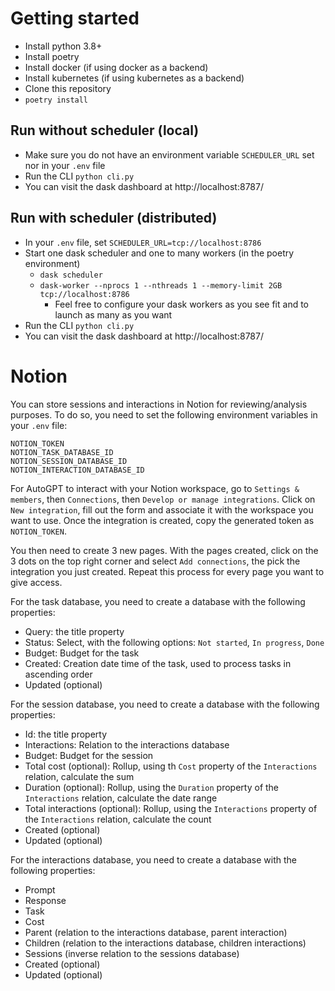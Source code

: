 # Getting started
* Install python 3.8+
* Install poetry
* Install docker (if using docker as a backend)
* Install kubernetes (if using kubernetes as a backend)
* Clone this repository
* `poetry install`

## Run without scheduler (local)
* Make sure you do not have an environment variable `SCHEDULER_URL` set nor in your `.env` file
* Run the CLI `python cli.py`
* You can visit the dask dashboard at http://localhost:8787/

## Run with scheduler (distributed)
* In your `.env` file, set `SCHEDULER_URL=tcp://localhost:8786`
* Start one dask scheduler and one to many workers (in the poetry environment)
  * `dask scheduler`
  * `dask-worker --nprocs 1 --nthreads 1 --memory-limit 2GB  tcp://localhost:8786`
    * Feel free to configure your dask workers as you see fit and to launch as many as you want
* Run the CLI `python cli.py`
* You can visit the dask dashboard at http://localhost:8787/

# Notion
You can store sessions and interactions in Notion for reviewing/analysis purposes. To do so, you need to set the following environment variables in your `.env` file:

```
NOTION_TOKEN
NOTION_TASK_DATABASE_ID
NOTION_SESSION_DATABASE_ID
NOTION_INTERACTION_DATABASE_ID
```

For AutoGPT to interact with your Notion workspace, go to `Settings & members`, then `Connections`, then `Develop or manage integrations`. Click on `New integration`, fill out the form and associate it with the workspace you want to use. Once the integration is created, copy the generated token as `NOTION_TOKEN`.

You then need to create 3 new pages. With the pages created, click on the 3 dots on the top right corner and select `Add connections`, the pick the integration you just created. Repeat this process for every page you want to give access.

For the task database, you need to create a database with the following properties:
* Query: the title property
* Status: Select, with the following options: `Not started`, `In progress`, `Done`
* Budget: Budget for the task
* Created: Creation date time of the task, used to process tasks in ascending order
* Updated (optional)

For the session database, you need to create a database with the following properties:
* Id: the title property
* Interactions: Relation to the interactions database
* Budget: Budget for the session
* Total cost (optional): Rollup, using th `Cost` property of the `Interactions` relation, calculate the sum
* Duration (optional): Rollup, using the `Duration` property of the `Interactions` relation, calculate the date range
* Total interactions (optional): Rollup, using the `Interactions` property of the `Interactions` relation, calculate the count
* Created (optional)
* Updated (optional)

For the interactions database, you need to create a database with the following properties:
* Prompt
* Response
* Task
* Cost
* Parent (relation to the interactions database, parent interaction)
* Children (relation to the interactions database, children interactions)
* Sessions (inverse relation to the sessions database)
* Created (optional)
* Updated (optional)
